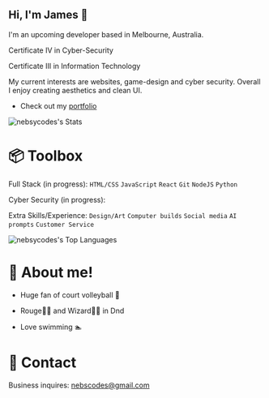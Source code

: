 ## Hi, I'm James 👋

I'm an upcoming developer based in Melbourne, Australia.

Certificate IV in Cyber-Security

Certificate III in Information Technology

My current interests are websites, game-design and cyber security. Overall I enjoy creating aesthetics and clean UI.

- Check out my [portfolio](https://nebsycodes.github.io/My-Portfolio/)

![nebsycodes's Stats](https://github-readme-stats.vercel.app/api?username=nebsycodes&theme=vue-dark&show_icons=true&hide_border=true&count_private=true)

# 📦 Toolbox
Full Stack (in progress): `HTML/CSS` `JavaScript` `React` `Git` `NodeJS` `Python` 

Cyber Security (in progress): 

Extra Skills/Experience: `Design/Art` `Computer builds` `Social media` `AI prompts` `Customer Service`

![nebsycodes's Top Languages](https://github-readme-stats.vercel.app/api/top-langs/?username=nebsycodes&theme=vue-dark&show_icons=true&hide_border=true&layout=compact)

# 🦉 About me!

- Huge fan of court volleyball 🏐
  
- Rouge🥷🏻 and Wizard🧙‍♂️ in Dnd
  
- Love swimming 🏊

# 📮 Contact

Business inquires: nebscodes@gmail.com
